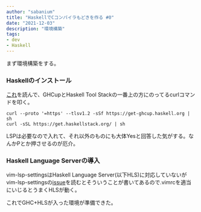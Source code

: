 ```yaml
---
author: "sabanium"
title: "HaskellでCコンパイラもどきを作る #0"
date: "2021-12-03"
description: "環境構築"
tags:
- dev
- Haskell
---
```


まず環境構築をする。

### Haskellのインストール

[これ](https://www.haskell.org/downloads/)を読んで、GHCupとHaskell Tool Stackの一番上の方にのってるcurlコマンドを叩く。

```
curl --proto '=https' --tlsv1.2 -sSf https://get-ghcup.haskell.org | sh
curl -sSL https://get.haskellstack.org/ | sh
```

LSPは必要なので入れて、それ以外のものにも大体Yesと回答した気がする。なんかPとか押させるのが厄介。

### Haskell Language Serverの導入

vim-lsp-settingsはHaskell Language Server(以下HLS)に対応していないがvim-lsp-settingsの[issue](https://github.com/mattn/vim-lsp-settings/issues/309)を読むとそういうことが書いてあるので.vimrcを適当にいじるとうまくHLSが動く。

これでGHC+HLSが入った環境が準備できた。
